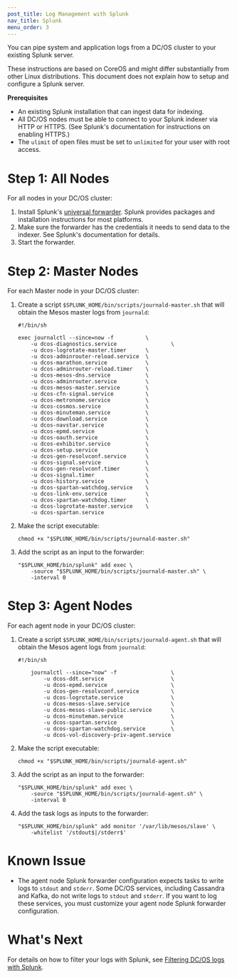 ```yaml
---
post_title: Log Management with Splunk
nav_title: Splunk
menu_order: 3
---
```

You can pipe system and application logs from a DC/OS cluster to your existing Splunk server.

These instructions are based on CoreOS and might differ substantially from other Linux distributions. This document does not explain how to setup and configure a Splunk server.

**Prerequisites**

*   An existing Splunk installation that can ingest data for indexing.
*   All DC/OS nodes must be able to connect to your Splunk indexer via HTTP or HTTPS. (See Splunk's documentation for instructions on enabling HTTPS.)
*   The `ulimit` of open files must be set to `unlimited` for your user with root access.

# Step 1: All Nodes

For all nodes in your DC/OS cluster:

1.  Install Splunk's [universal forwarder][2]. Splunk provides packages and installation instructions for most platforms.
2.  Make sure the forwarder has the credentials it needs to send data to the indexer. See Splunk's documentation for details.
3.  Start the forwarder.

# Step 2: Master Nodes

For each Master node in your DC/OS cluster:

1.  Create a script `$SPLUNK_HOME/bin/scripts/journald-master.sh` that will obtain the Mesos master logs from `journald`:

        #!/bin/sh

        exec journalctl --since=now -f          \
            -u dcos-diagnostics.service                 \
            -u dcos-logrotate-master.timer      \
            -u dcos-adminrouter-reload.service  \
            -u dcos-marathon.service            \
            -u dcos-adminrouter-reload.timer    \
            -u dcos-mesos-dns.service           \
            -u dcos-adminrouter.service         \
            -u dcos-mesos-master.service        \
            -u dcos-cfn-signal.service          \
            -u dcos-metronome.service           \
            -u dcos-cosmos.service              \
            -u dcos-minuteman.service           \
            -u dcos-download.service            \
            -u dcos-navstar.service             \
            -u dcos-epmd.service                \
            -u dcos-oauth.service               \
            -u dcos-exhibitor.service           \
            -u dcos-setup.service               \
            -u dcos-gen-resolvconf.service      \
            -u dcos-signal.service              \
            -u dcos-gen-resolvconf.timer        \
            -u dcos-signal.timer                \
            -u dcos-history.service             \
            -u dcos-spartan-watchdog.service    \
            -u dcos-link-env.service            \
            -u dcos-spartan-watchdog.timer      \
            -u dcos-logrotate-master.service    \
            -u dcos-spartan.service

2.  Make the script executable:

        chmod +x "$SPLUNK_HOME/bin/scripts/journald-master.sh"

3.  Add the script as an input to the forwarder:

        "$SPLUNK_HOME/bin/splunk" add exec \
            -source "$SPLUNK_HOME/bin/scripts/journald-master.sh" \
            -interval 0

# Step 3: Agent Nodes

For each agent node in your DC/OS cluster:

1.  Create a script `$SPLUNK_HOME/bin/scripts/journald-agent.sh` that will obtain the Mesos agent logs from `journald`:

        #!/bin/sh

            journalctl --since="now" -f                 \
                -u dcos-ddt.service                     \
                -u dcos-epmd.service                    \
                -u dcos-gen-resolvconf.service          \
                -u dcos-logrotate.service               \
                -u dcos-mesos-slave.service             \
                -u dcos-mesos-slave-public.service      \
                -u dcos-minuteman.service               \
                -u dcos-spartan.service                 \
                -u dcos-spartan-watchdog.service        \
                -u dcos-vol-discovery-priv-agent.service

2.  Make the script executable:

        chmod +x "$SPLUNK_HOME/bin/scripts/journald-agent.sh"

3.  Add the script as an input to the forwarder:

        "$SPLUNK_HOME/bin/splunk" add exec \
            -source "$SPLUNK_HOME/bin/scripts/journald-agent.sh" \
            -interval 0

4.  Add the task logs as inputs to the forwarder:

        "$SPLUNK_HOME/bin/splunk" add monitor '/var/lib/mesos/slave' \
            -whitelist '/stdout$|/stderr$'

# Known Issue

*   The agent node Splunk forwarder configuration expects tasks to write logs to `stdout` and `stderr`. Some DC/OS services, including Cassandra and Kafka, do not write logs to `stdout` and `stderr`. If you want to log these services, you must customize your agent node Splunk forwarder configuration.

# What's Next

For details on how to filter your logs with Splunk, see [Filtering DC/OS logs with Splunk][3].

 [2]: http://www.splunk.com/en_us/download/universal-forwarder.html
 [3]: ../filter-splunk/
